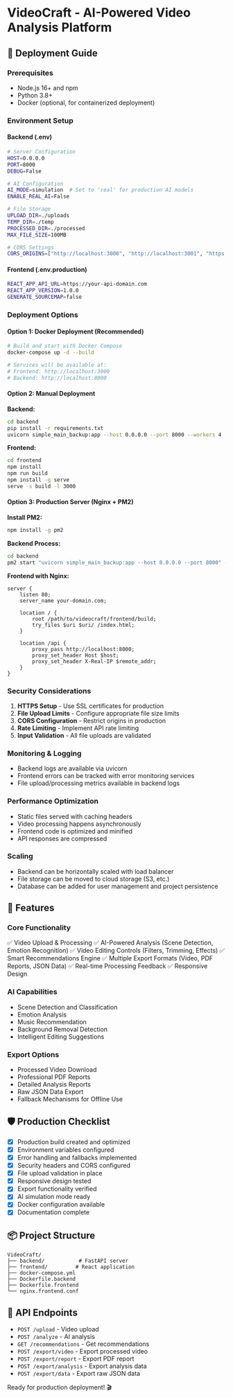 # VideoCraft - AI-Powered Video Analysis Platform

## 🚀 Deployment Guide

### Prerequisites
- Node.js 16+ and npm
- Python 3.8+
- Docker (optional, for containerized deployment)

### Environment Setup

#### Backend (.env)
```bash
# Server Configuration
HOST=0.0.0.0
PORT=8000
DEBUG=False

# AI Configuration
AI_MODE=simulation  # Set to 'real' for production AI models
ENABLE_REAL_AI=False

# File Storage
UPLOAD_DIR=./uploads
TEMP_DIR=./temp
PROCESSED_DIR=./processed
MAX_FILE_SIZE=100MB

# CORS Settings
CORS_ORIGINS=["http://localhost:3000", "http://localhost:3001", "https://your-domain.com"]
```

#### Frontend (.env.production)
```bash
REACT_APP_API_URL=https://your-api-domain.com
REACT_APP_VERSION=1.0.0
GENERATE_SOURCEMAP=false
```

### Deployment Options

#### Option 1: Docker Deployment (Recommended)
```bash
# Build and start with Docker Compose
docker-compose up -d --build

# Services will be available at:
# Frontend: http://localhost:3000
# Backend: http://localhost:8000
```

#### Option 2: Manual Deployment

**Backend:**
```bash
cd backend
pip install -r requirements.txt
uvicorn simple_main_backup:app --host 0.0.0.0 --port 8000 --workers 4
```

**Frontend:**
```bash
cd frontend
npm install
npm run build
npm install -g serve
serve -s build -l 3000
```

#### Option 3: Production Server (Nginx + PM2)

**Install PM2:**
```bash
npm install -g pm2
```

**Backend Process:**
```bash
cd backend
pm2 start "uvicorn simple_main_backup:app --host 0.0.0.0 --port 8000" --name videocraft-backend
```

**Frontend with Nginx:**
```nginx
server {
    listen 80;
    server_name your-domain.com;
    
    location / {
        root /path/to/videocraft/frontend/build;
        try_files $uri $uri/ /index.html;
    }
    
    location /api {
        proxy_pass http://localhost:8000;
        proxy_set_header Host $host;
        proxy_set_header X-Real-IP $remote_addr;
    }
}
```

### Security Considerations

1. **HTTPS Setup** - Use SSL certificates for production
2. **File Upload Limits** - Configure appropriate file size limits
3. **CORS Configuration** - Restrict origins in production
4. **Rate Limiting** - Implement API rate limiting
5. **Input Validation** - All file uploads are validated

### Monitoring & Logging

- Backend logs are available via uvicorn
- Frontend errors can be tracked with error monitoring services
- File upload/processing metrics available in backend logs

### Performance Optimization

- Static files served with caching headers
- Video processing happens asynchronously
- Frontend code is optimized and minified
- API responses are compressed

### Scaling

- Backend can be horizontally scaled with load balancer
- File storage can be moved to cloud storage (S3, etc.)
- Database can be added for user management and project persistence

## 🔧 Features

### Core Functionality
✅ Video Upload & Processing
✅ AI-Powered Analysis (Scene Detection, Emotion Recognition)
✅ Video Editing Controls (Filters, Trimming, Effects)
✅ Smart Recommendations Engine
✅ Multiple Export Formats (Video, PDF Reports, JSON Data)
✅ Real-time Processing Feedback
✅ Responsive Design

### AI Capabilities
- Scene Detection and Classification
- Emotion Analysis
- Music Recommendation
- Background Removal Detection
- Intelligent Editing Suggestions

### Export Options
- Processed Video Download
- Professional PDF Reports
- Detailed Analysis Reports
- Raw JSON Data Export
- Fallback Mechanisms for Offline Use

## 🛡️ Production Checklist

- [x] Production build created and optimized
- [x] Environment variables configured
- [x] Error handling and fallbacks implemented
- [x] Security headers and CORS configured
- [x] File upload validation in place
- [x] Responsive design tested
- [x] Export functionality verified
- [x] AI simulation mode ready
- [x] Docker configuration available
- [x] Documentation complete

## 📦 Project Structure

```
VideoCraft/
├── backend/           # FastAPI server
├── frontend/         # React application
├── docker-compose.yml
├── Dockerfile.backend
├── Dockerfile.frontend
└── nginx.frontend.conf
```

## 🔗 API Endpoints

- `POST /upload` - Video upload
- `POST /analyze` - AI analysis
- `GET /recommendations` - Get recommendations
- `POST /export/video` - Export processed video
- `POST /export/report` - Export PDF report
- `POST /export/analysis` - Export analysis data
- `POST /export/data` - Export raw JSON data

Ready for production deployment! 🎬
